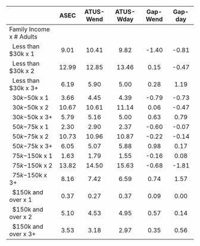 
|                      |         ASEC |    ATUS-Wend |    ATUS-Wday |     Gap-Wend |      Gap-day |
| -------------------- | :----------: | :----------: | :----------: | :----------: | :----------: |
| Family Income x # Adults |              |              |              |              |              |
| &nbsp;&nbsp;Less than $30k x 1 |         9.01 |        10.41 |         9.82 |        -1.40 |        -0.81 |
| &nbsp;&nbsp;Less than $30k x 2 |        12.99 |        12.85 |        13.46 |         0.15 |        -0.47 |
| &nbsp;&nbsp;Less than $30k x 3+ |         6.19 |         5.90 |         5.00 |         0.28 |         1.19 |
| &nbsp;&nbsp;$30k-$50k x 1 |         3.66 |         4.45 |         4.39 |        -0.79 |        -0.73 |
| &nbsp;&nbsp;$30k-$50k x 2 |        10.67 |        10.61 |        11.14 |         0.06 |        -0.47 |
| &nbsp;&nbsp;$30k-$50k x 3+ |         5.79 |         5.16 |         5.00 |         0.63 |         0.79 |
| &nbsp;&nbsp;$50k-$75k x 1 |         2.30 |         2.90 |         2.37 |        -0.60 |        -0.07 |
| &nbsp;&nbsp;$50k-$75k x 2 |        10.73 |        10.96 |        10.87 |        -0.22 |        -0.14 |
| &nbsp;&nbsp;$50k-$75k x 3+ |         6.05 |         5.07 |         5.88 |         0.98 |         0.17 |
| &nbsp;&nbsp;$75k-$150k x 1 |         1.63 |         1.79 |         1.55 |        -0.16 |         0.08 |
| &nbsp;&nbsp;$75k-$150k x 2 |        13.82 |        14.50 |        15.63 |        -0.68 |        -1.81 |
| &nbsp;&nbsp;$75k-$150k x 3+ |         8.16 |         7.42 |         6.59 |         0.74 |         1.57 |
| &nbsp;&nbsp;$150k and over x 1 |         0.37 |         0.27 |         0.37 |         0.09 |         0.00 |
| &nbsp;&nbsp;$150k and over x 2 |         5.10 |         4.53 |         4.95 |         0.57 |         0.14 |
| &nbsp;&nbsp;$150k and over x 3+ |         3.53 |         3.18 |         2.97 |         0.35 |         0.56 |

